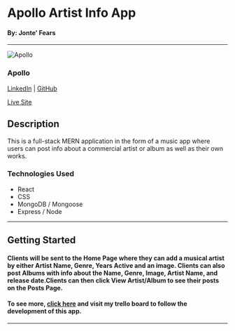# Apollo Artist Info App

#### By: Jonte' Fears

---

![Apollo](https://github.com/JYoung554/Apollo/blob/main/Screen%20Shot%202021-10-30%20at%201.01.06%20PM.png)

### Apollo

[LinkedIn](https://www.linkedin.com/in/jonte-fears-a70070156/) | [GitHub](https://github.com/JYoung554)

[Live Site](https://tranquil-reef-21193.herokuapp.com/)

## Description

This is a full-stack MERN application in the form of a music app where users can post info about a commercial artist or album as well as their own works.

### Technologies Used

- React
- CSS
- MongoDB / Mongoose
- Express / Node

---

## Getting Started

#### Clients will be sent to the Home Page where they can add a musical artist by either Artist Name, Genre, Years Active and an image. Clients can also post Albums with info about the Name, Genre, Image, Artist Name, and release date.Clients can then click View Artist/Album to see their posts on the Posts Page.

#### To see more, [click here](https://trello.com/b/IqrPXsEl/apollo) and visit my trello board to follow the development of this app.

---
